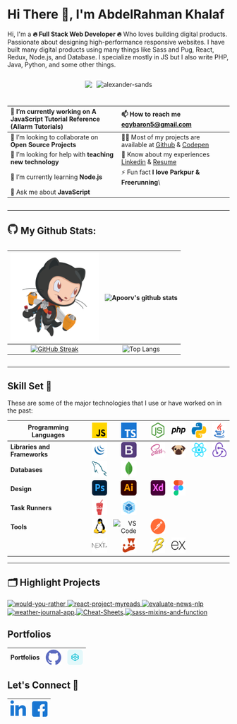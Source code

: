 <!-- 0000 -------------------------------------------------- -->
<!-- ### 🏃🏻‍♂️🎓👨🏻‍💻👨🏼‍🎤👨🏽‍🎤⛸️🏹⛸️🏂🎯♟️🥁🏆🥇🎖️🏅🤺🤿🐦🦅🐙🕷️🐍🕸️🐢🦑🐊🐎🐳🐋🦈🐰 ⚡ ✨🎯⏱️🦅⚡💥🔥❄️ Full Stack Web Developer -->
<!-- <div align="center"></div> -->
<!-- ![alexander-sands](https://komarev.com/ghpvc/?username=alexander-sands&label=Profile%20Views&color=0e75b6&style=flat "alexander-sands") -->


<!-- 0001 -------------------------------------------------- -->
# Hi There 👋, I'm AbdelRahman Khalaf 
<!-- <h1>Hi There, I'm AbdelRahman Khalaf <img  src="https://raw.githubusercontent.com/ABSphreak/ABSphreak/master/gifs/Hi.gif" width="30px"></h1> -->

<!-- 0002 -------------------------------------------------- -->
<!-- ### A passionate 🔥 Full Stack Web Developer 🔥 from Egypt -->
<!-- ## <img src="images/Developer.gif" width="35" /> About Me : -->
Hi, I'm a **🔥 Full Stack Web Developer 🔥** Who loves building digital products. Passionate about designing high-performance responsive websites. I have built many digital products using many things like Sass and Pug, React, Redux, Node.js, and Database. I specialize mostly in JS but I also write PHP, Java, Python, and some other things.

<!-- 0003 -------------------------------------------------- -->
<div align=center style="display: flex;flex-wrap: wrap;justify-content: center;gap: 10px;">

  <!-- <img src="https://github.com/SP-XD/SP-XD/blob/main/images/dev-working_rounded.gif?raw=true" href="https://github.com/sp-xd" alt="CoDiNg RocKs"  /><br>  -->
  
  ![](https://camo.githubusercontent.com/992babdffd8c74a1502de375fbdf7e4d54773242/68747470733a2f2f6d656469612e67697068792e636f6d2f6d656469612f53576f536b4e36447854737a71494b4571762f67697068792e676966)


  <!-- <a href="https://github.com/ryo-ma/github-profile-trophy"><img src="https://github-profile-trophy.vercel.app/?username=alexander-sands&margin-w=15&margin-h=10" alt="alexander-sands" /></a> -->

  ![](https://github-profile-trophy.vercel.app/?username=alexander-sands&margin-w=15&margin-h=10 "alexander-sands")


  |🔭 I’m currently working on **A JavaScript Tutorial Reference** (Allarm Tutorials)|📫 How to reach me **egybaron5@gmail.com**| 
  |:--|:--|
  | 👯 I’m looking to collaborate on **Open Source Projects** | 👨‍💻 Most of my projects are available at [Github](https://github.com/Alexander-Sands) & [Codepen](https://codepen.io/alexander-sands)| 
  | 🤝 I’m looking for help with **teaching new technology**|📄 Know about my experiences [Linkedin](https://www.linkedin.com/in/abdul-rahman-khalaf-b76307133/) & [Resume](https://www.linkedin.com/in/abdul-rahman-khalaf-b76307133/)|
  | 🌱 I’m currently learning **Node.js** | ⚡ Fun fact **I love Parkpur & Freerunning**\
  | 💬 Ask me about **JavaScript**
    
<!-- - 📝 I regularly write articles on -->

</div>

<!-- 0004 -------------------------------------------------- -->
---
## <img src='images/giphy.webp' width='25' /> My Github Stats:

<div align=center style="display: flex;flex-wrap: wrap;justify-content: center;gap: 10px;">
  
  <!-- ![Apoorv's github stats](https://github-readme-stats.vercel.app/api?username=alexander-sands&show_icons=true&title_color=ffc857&icon_color=8ac926&text_color=daf7dc&bg_color=151515&hide=issues&count_private=true&include_all_commits=true) -->

  <!-- [![GitHub Streak](https://github-readme-streak-stats.herokuapp.com/?user=alexander-sands&theme=dark)](https://git.io/streak-stats) -->

  <!-- [![Top Langs](https://github-readme-stats.vercel.app/api/top-langs/?username=alexander-sands&layout=compact&text_color=daf7dc&bg_color=151515&hide=css,html,php)](https://github.com/anuraghazra/github-readme-stats) -->

  |<img src="images/jetpacktocat.png" alt="GitHub Octocat Drinking a Cup of Coffee" height="200">|![Apoorv's github stats](https://github-readme-stats.vercel.app/api?username=alexander-sands&show_icons=true&locale=en "alexander-sands")|
  |:--:|:--:|
  |[![GitHub Streak](https://github-readme-streak-stats.herokuapp.com/?user=alexander-sands)](https://git.io/streak-stats)|![Top Langs](https://github-readme-stats.vercel.app/api/top-langs?username=alexander-sands&show_icons=true&locale=en&layout=compact "alexander-sands")|
</div>

<!--START_SECTION:waka-->

<!--END_SECTION:waka-->

<!-- ⏳ **Year Progress** { █████████████████▁▁▁▁▁▁▁▁▁▁▁▁▁ } 57.55 % as on ⏰ 29-Jul-2023 -->

---

<!-- 0005 -------------------------------------------------- -->
<!-- ### Languages and Tools -->
## Skill Set :muscle:

These are some of the major technologies that I use or have worked on in the past:

**Programming Languages**|<img src="images/icons/ProgrammingLanguages/javascript.svg" alt="javascript" height="35"/>|<img src="images/icons/ProgrammingLanguages/typescript.svg" alt="typescript" height="35"/>|<img src="images/icons/BackendDevelopment/nodejs.svg" alt="nodejs" height="35"/>|<img src="images/icons/ProgrammingLanguages/php.svg" alt="php" height="35"/>|<img src="images/icons/ProgrammingLanguages/python.svg" alt="python" height="35"/>|<img src="images/icons/ProgrammingLanguages/java.svg" alt="java" height="35"/>|
|--|:--:|:--:|:--:|:--:|:--:|:--:|
**Libraries and Frameworks**|<img src="images/icons/FrontendDevelopment/jquery.png" alt="bootstrap" height="35"/>|<img src="images/icons/FrontendDevelopment/bootstrap.svg" alt="bootstrap" height="35"/>|<img src="images/icons/FrontendDevelopment/sass.svg" alt="sass" height="35"/>|<img src="images/icons/FrontendDevelopment/pug.svg" alt="pug" height="35"/>|<img src="images/icons/FrontendDevelopment/reactjs.svg" alt="react" height="35"/>|<img src="images/icons/FrontendDevelopment/redux.svg" alt="redux" height="35"/>
**Databases**|<img src="images/icons/Database/mysql.svg" alt="mysql" height="35"/>|<img src="images/icons/Database/mongodb.svg" alt="mongodb" height="35"/>
**Design**|<img src="images/icons/Software/photoshop.svg" alt="photoshop" height="35"/>|<img src="images/icons/Software/illustrator.svg" alt="illustrator" height="35"/>|<img src="images/icons/Software/xd.svg" alt="xd" height="35"/>|<img src="images/icons/Software/figma.svg" alt="figma" height="35"/>
**Task Runners**|<img src="images/icons/FrontendDevelopment/gulp.svg" alt="gulp" height="35"/>|<img src="images/icons/FrontendDevelopment/webpack.svg" alt="webpack" height="35"/>
**Tools**|<img src="images/icons/Other/linux.svg" alt="linux" height="35"/>|<img title="VS Code" alt="VS Code" width="35px" src="https://img.icons8.com/fluent/48/000000/visual-studio-code-2019.png">|<img src="images/icons/Software/postman.svg" alt="postman" height="35"/>||
||<img src="images/icons/StaticSiteGenerators/nextjs.svg" alt="express" height="35"/>|<img src="images/icons/Testing/jest.svg" alt="jest" height="35"/>|<img src="images/icons/FrontendDevelopment/babel.svg" alt="babel" height="35"/>|<img src="images/icons/BackendDevelopment/express.svg" alt="express" height="35"/>||


<!-- <img src="images/icons/Other/json.png" alt="redux" height="35"/>JSON -->
<!-- <img src="images/icons/Other/Command-Line.png" alt="mongodb" height="35"/> Command Line -->
<!-- <img src="images/icons/Other/AJAX.svg" alt="redux" height="35"/>Ajax -->
<!-- <img title="C" alt="C" width="35px" src="https://raw.githubusercontent.com/github/explore/master/topics/c/c.png"> -->
<!-- <img src="images/icons/Other/git.svg" alt="git"  height="35"/> -->
<!-- <img src="images/icons/Other/github-2.svg" alt="git"  height="35"/> -->
<!-- <img src="images/icons/MobileAppDevelopment/reactnative.svg" alt="reactnative" height="35"/> -->

---

<!-- 0006 -------------------------------------------------- -->

<!-- <a href="https://github.com/Alexander-Sands/would-you-rather">
  <img align="center" src="https://github-readme-stats.vercel.app/api/pin/?username=Alexander-Sands&repo=would-you-rather&show_icons=true&line_height=27&title_color=6aa6f8&text_color=8a919a&icon_color=6aa6f8&bg_color=22272e" alt="would-you-rather" />
</a> -->

## 🗂️ Highlight Projects


<a href="https://github.com/Alexander-Sands/would-you-rather">
  <img align="center" src="https://github-readme-stats.vercel.app/api/pin/?username=Alexander-Sands&repo=would-you-rather" alt="would-you-rather" />
</a>

<a href="https://github.com/Alexander-Sands/react-project-myreads">
  <img align="center" src="https://github-readme-stats.vercel.app/api/pin/?username=Alexander-Sands&repo=react-project-myreads" alt="react-project-myreads" />
</a>  

<a href="https://github.com/Alexander-Sands/evaluate-news-nlp">
  <img align="center" src="https://github-readme-stats.vercel.app/api/pin/?username=Alexander-Sands&repo=evaluate-news-nlp" alt="evaluate-news-nlp" />
</a>  

<a href="https://github.com/Alexander-Sands/weather-journal-app">
  <img align="center" src="https://github-readme-stats.vercel.app/api/pin/?username=Alexander-Sands&repo=weather-journal-app" alt="weather-journal-app" />
</a>  

<a href="https://github.com/Alexander-Sands/Cheat-Sheets">
  <img align="center" src="https://github-readme-stats.vercel.app/api/pin/?username=Alexander-Sands&repo=Cheat-Sheets" alt="Cheat-Sheets" />
</a>  

<a href="https://github.com/Alexander-Sands/sass-mixins-and-functions">
  <img align="center" src="https://github-readme-stats.vercel.app/api/pin/?username=Alexander-Sands&repo=sass-mixins-and-functions" alt="sass-mixins-and-function" />
</a>  

<!-- 0007 -------------------------------------------------- -->
## Portfolios
Portfolios | <a href="https://github.com/Alexander-Sands?tab=repositories" target="blank"><img align="center" src="images/icons/Social/github.svg" alt="alexander-sands" height="35"  /></a> | <a href="https://codepen.io/alexander-sands" target="blank"><img align="center" src="images/icons/Social/codepen.svg" alt="alexander-sands" height="35" /></a> 
|--|--|--| 

<!-- 0008 -------------------------------------------------- -->
## Let's Connect :handshake:
<a href="https://linkedin.com/in/abdul-rahman-khalaf-b76307133" target="blank"><img src="images/icons/Social/linked-in-alt.svg" alt="abdul-rahman-khalaf-b76307133" height="35"  /></a>|<a href="https://www.facebook.com/alexander.sands.7/" target="blank"><img align="center" src="images/icons/Social/facebook.svg" alt="Facebook" height="35"  />
|--|--|
<!-- <a href="https://www.facebook.com/abdelrahman.khalaf.50" target="blank"><img align="center" src="images/icons/Social/facebook.svg" alt="Facebook" height="30" width="35" /></a> -->
